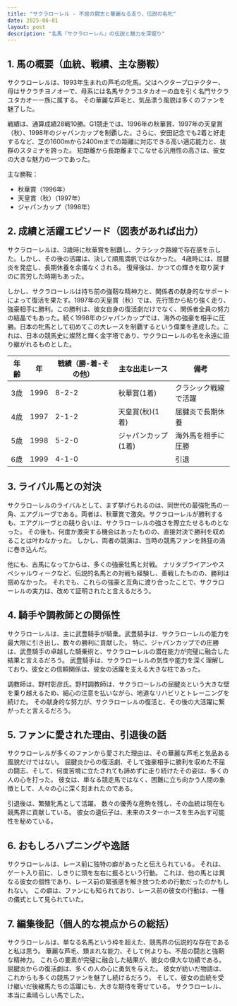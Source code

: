 ```yaml
---
title: "サクラローレル - 不屈の闘志と華麗なる走り、伝説の名牝"
date: 2025-06-01
layout: post
description: "名馬『サクラローレル』の伝説と魅力を深堀り"
---
```


## 1. 馬の概要（血統、戦績、主な勝鞍）

サクラローレルは、1993年生まれの芦毛の牝馬。父はヘクタープロテクター、母はサクラチヨノオーで、母系には名馬サクラユタカオーの血を引く名門サクラユタカオー一族に属する。  その華麗な芦毛と、気品漂う風貌は多くのファンを魅了した。

戦績は、通算成績28戦10勝。G1競走では、1996年の秋華賞、1997年の天皇賞（秋）、1998年のジャパンカップを制覇した。さらに、安田記念でも2着と好走するなど、芝の1600mから2400mまでの距離に対応できる高い適応能力と、抜群のスタミナを誇った。  短距離から長距離までこなせる汎用性の高さは、彼女の大きな魅力の一つであった。

主な勝鞍：

* 秋華賞（1996年）
* 天皇賞（秋）（1997年）
* ジャパンカップ（1998年）


## 2. 成績と活躍エピソード（図表があれば出力）

サクラローレルは、3歳時に秋華賞を制覇し、クラシック路線で存在感を示した。しかし、その後の活躍は、決して順風満帆ではなかった。  4歳時には、屈腱炎を発症し、長期休養を余儀なくされる。  復帰後は、かつての輝きを取り戻すのに苦労した時期もあった。

しかし、サクラローレルは持ち前の強靭な精神力と、関係者の献身的なサポートによって復活を果たす。1997年の天皇賞（秋）では、先行策から粘り強く走り、強豪相手に勝利。この勝利は、彼女自身の復活劇だけでなく、関係者全員の努力の結晶でもあった。続く1998年のジャパンカップでは、海外の強豪を相手に圧勝。日本の牝馬として初めてこの大レースを制覇するという偉業を達成した。これは、日本の競馬史に燦然と輝く金字塔であり、サクラローレルの名を永遠に語り継がれるものとした。


| 年齢 | 年 | 戦績（勝-着-その他） | 主な出走レース | 備考 |
|---|---|---|---|---|
| 3歳 | 1996 | 8-2-2 | 秋華賞(1着) |  クラシック戦線で活躍 |
| 4歳 | 1997 | 2-1-2 | 天皇賞(秋)(1着) | 屈腱炎で長期休養 |
| 5歳 | 1998 | 5-2-0 | ジャパンカップ(1着) | 海外馬を相手に圧勝 |
| 6歳 | 1999 | 4-1-0 |  |  引退 |


## 3. ライバル馬との対決

サクラローレルのライバルとして、まず挙げられるのは、同世代の最強牝馬の一角、エアグルーヴである。両者は、秋華賞で激突。サクラローレルが勝利するも、エアグルーヴとの競り合いは、サクラローレルの強さを際立たせるものとなった。  その後も、何度か激突する機会はあったものの、直接対決で勝利を収めることは叶わなかった。  しかし、両者の競演は、当時の競馬ファンを熱狂の渦に巻き込んだ。

他にも、古馬になってからは、多くの強豪牡馬と対戦。  ナリタブライアンやスペシャルウィークなど、伝説的名馬との対戦も経験し、善戦したものの、勝利は掴めなかった。  それでも、これらの強豪と互角に渡り合ったことで、サクラローレルの実力は、改めて証明されたと言えるだろう。


## 4. 騎手や調教師との関係性

サクラローレルは、主に武豊騎手が騎乗。武豊騎手は、サクラローレルの能力を最大限に引き出し、数々の勝利に貢献した。  特に、ジャパンカップでの圧勝は、武豊騎手の卓越した騎乗術と、サクラローレルの潜在能力が完璧に融合した結果と言えるだろう。  武豊騎手は、サクラローレルの気性や能力を深く理解しており、彼女との信頼関係は、彼女の活躍を支える大きな柱であった。

調教師は、野村彰彦氏。野村調教師は、サクラローレルの屈腱炎という大きな壁を乗り越えるため、細心の注意を払いながら、地道なリハビリとトレーニングを続けた。  その献身的な努力が、サクラローレルの復活と、その後の大活躍に繋がったと言えるだろう。


## 5. ファンに愛された理由、引退後の話

サクラローレルが多くのファンから愛された理由は、その華麗な芦毛と気品ある風貌だけではない。  屈腱炎からの復活劇、そして強豪相手に勝利を収めた不屈の闘志、そして、何度苦境に立たされても諦めずに走り続けたその姿は、多くの人の心を打った。  彼女は、単なる競走馬ではなく、困難に立ち向かう人間の象徴として、人々の心に深く刻まれたのである。

引退後は、繁殖牝馬として活躍。  数々の優秀な産駒を残し、その血統は現在も競馬界に貢献している。  彼女の遺伝子は、未来のスターホースを生み出す可能性を秘めている。


## 6. おもしろハプニングや逸話

サクラローレルは、レース前に独特の癖があったと伝えられている。  それは、ゲート入り前に、しきりに頭を左右に振るという行動。  これは、他の馬とは異なる彼女の個性であり、レース前の緊張感を解き放つための行動だったのかもしれない。  この癖は、ファンにも知られており、レース前の彼女の行動は、一種の儀式として見られていた。


## 7. 編集後記（個人的な視点からの総括）

サクラローレルは、単なる名馬という枠を超えた、競馬界の伝説的な存在であると私は思う。  華麗な芦毛、類まれな能力、そして何よりも、不屈の闘志と強靭な精神力。  これらの要素が完璧に融合した結果が、彼女の偉大な功績である。  屈腱炎からの復活劇は、多くの人の心に勇気を与えた。  彼女が紡いだ物語は、これからも多くの競馬ファンを魅了し続けるだろう。  そして、彼女の血統を受け継いだ後継馬たちの活躍にも、大きな期待を寄せている。  サクラローレル、本当に素晴らしい馬でした。
